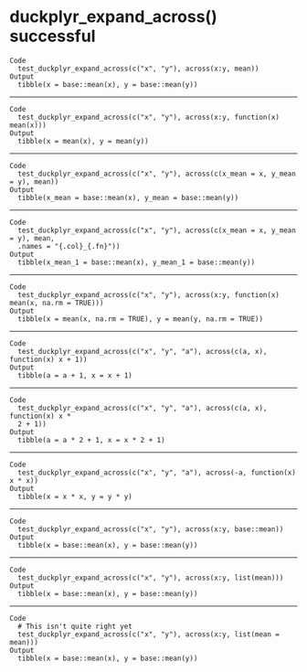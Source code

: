 # duckplyr_expand_across() successful

    Code
      test_duckplyr_expand_across(c("x", "y"), across(x:y, mean))
    Output
      tibble(x = base::mean(x), y = base::mean(y))

---

    Code
      test_duckplyr_expand_across(c("x", "y"), across(x:y, function(x) mean(x)))
    Output
      tibble(x = mean(x), y = mean(y))

---

    Code
      test_duckplyr_expand_across(c("x", "y"), across(c(x_mean = x, y_mean = y), mean))
    Output
      tibble(x_mean = base::mean(x), y_mean = base::mean(y))

---

    Code
      test_duckplyr_expand_across(c("x", "y"), across(c(x_mean = x, y_mean = y), mean,
      .names = "{.col}_{.fn}"))
    Output
      tibble(x_mean_1 = base::mean(x), y_mean_1 = base::mean(y))

---

    Code
      test_duckplyr_expand_across(c("x", "y"), across(x:y, function(x) mean(x, na.rm = TRUE)))
    Output
      tibble(x = mean(x, na.rm = TRUE), y = mean(y, na.rm = TRUE))

---

    Code
      test_duckplyr_expand_across(c("x", "y", "a"), across(c(a, x), function(x) x + 1))
    Output
      tibble(a = a + 1, x = x + 1)

---

    Code
      test_duckplyr_expand_across(c("x", "y", "a"), across(c(a, x), function(x) x *
      2 + 1))
    Output
      tibble(a = a * 2 + 1, x = x * 2 + 1)

---

    Code
      test_duckplyr_expand_across(c("x", "y", "a"), across(-a, function(x) x * x))
    Output
      tibble(x = x * x, y = y * y)

---

    Code
      test_duckplyr_expand_across(c("x", "y"), across(x:y, base::mean))
    Output
      tibble(x = base::mean(x), y = base::mean(y))

---

    Code
      test_duckplyr_expand_across(c("x", "y"), across(x:y, list(mean)))
    Output
      tibble(x = base::mean(x), y = base::mean(y))

---

    Code
      # This isn't quite right yet
      test_duckplyr_expand_across(c("x", "y"), across(x:y, list(mean = mean)))
    Output
      tibble(x = base::mean(x), y = base::mean(y))

